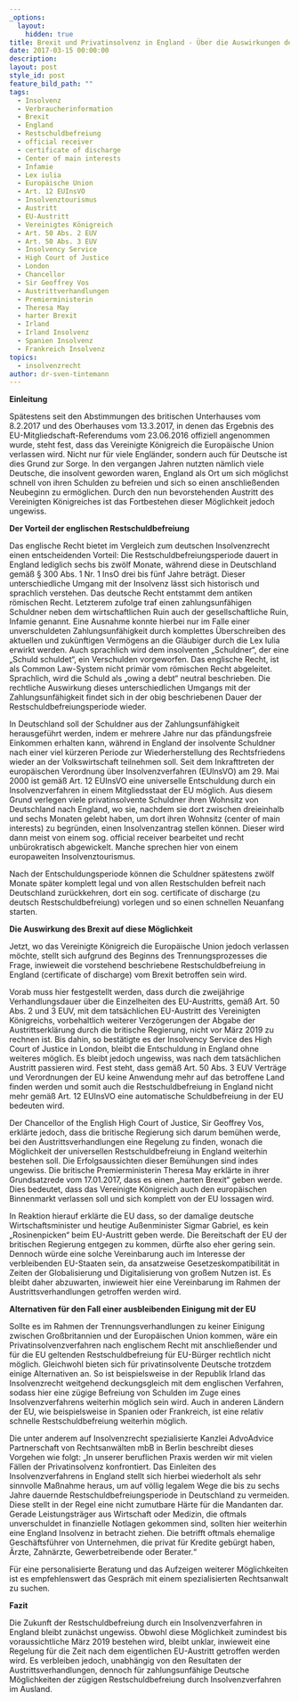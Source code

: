 ```yaml
---
_options:
  layout:
    hidden: true
title: Brexit und Privatinsolvenz in England - Über die Auswirkungen des Brexit auf das Privatinsolvenzverfahren für Deutsche in England
date: 2017-03-15 00:00:00
description:
layout: post
style_id: post
feature_bild_path: ""
tags:
  - Insolvenz
  - Verbraucherinformation
  - Brexit
  - England
  - Restschuldbefreiung
  - official receiver
  - certificate of discharge
  - Center of main interests
  - Infamie
  - Lex iulia
  - Europäische Union
  - Art. 12 EUInsVO
  - Insolvenztourismus
  - Austritt
  - EU-Austritt
  - Vereinigtes Königreich
  - Art. 50 Abs. 2 EUV
  - Art. 50 Abs. 3 EUV
  - Insolvency Service
  - High Court of Justice
  - London
  - Chancellor
  - Sir Geoffrey Vos
  - Austrittverhandlungen
  - Premierministerin
  - Theresa May
  - harter Brexit
  - Irland
  - Irland Insolvenz
  - Spanien Insolvenz
  - Frankreich Insolvenz
topics:
  - insolvenzrecht
author: dr-sven-tintemann
---
```



**Einleitung**

Spätestens seit den Abstimmungen des britischen Unterhauses vom 8.2.2017 und des Oberhauses vom 13.3.2017, in denen das Ergebnis des EU-Mitgliedschaft-Referendums vom 23.06.2016 offiziell angenommen wurde, steht fest, dass das Vereinigte Königreich die Europäische Union verlassen wird. Nicht nur für viele Engländer, sondern auch für Deutsche ist dies Grund zur Sorge. In den vergangen Jahren nutzten nämlich viele Deutsche, die insolvent geworden waren, England als Ort um sich möglichst schnell von ihren Schulden zu befreien und sich so einen anschließenden Neubeginn zu ermöglichen. Durch den nun bevorstehenden Austritt des Vereinigten Königreiches ist das Fortbestehen dieser Möglichkeit jedoch ungewiss.

**Der Vorteil der englischen Restschuldbefreiung**

Das englische Recht bietet im Vergleich zum deutschen Insolvenzrecht einen entscheidenden Vorteil: Die Restschuldbefreiungsperiode dauert in England lediglich sechs bis zwölf Monate, während diese in Deutschland gemäß § 300 Abs. 1 Nr. 1 InsO drei bis fünf Jahre beträgt. Dieser unterschiedliche Umgang mit der Insolvenz lässt sich historisch und sprachlich verstehen. Das deutsche Recht entstammt dem antiken römischen Recht. Letzterem zufolge traf einen zahlungsunfähigen Schuldner neben dem wirtschaftlichen Ruin auch der gesellschaftliche Ruin, Infamie genannt. Eine Ausnahme konnte hierbei nur im Falle einer unverschuldeten Zahlungsunfähigkeit durch komplettes Überschreiben des aktuellen und zukünftigen Vermögens an die Gläubiger durch die Lex Iulia erwirkt werden. Auch sprachlich wird dem insolventen „Schuldner“, der eine „Schuld schuldet“, ein Verschulden vorgeworfen. Das englische Recht, ist als Common Law-System nicht primär vom römischen Recht abgeleitet. Sprachlich, wird die Schuld als „owing a debt“ neutral beschrieben. Die rechtliche Auswirkung dieses unterschiedlichen Umgangs mit der Zahlungsunfähigkeit findet sich in der obig beschriebenen Dauer der Restschuldbefreiungsperiode wieder.

In Deutschland soll der Schuldner aus der Zahlungsunfähigkeit herausgeführt werden, indem er mehrere Jahre nur das pfändungsfreie Einkommen erhalten kann, während in England der insolvente Schuldner nach einer viel kürzeren Periode zur Wiederherstellung des Rechtsfriedens wieder an der Volkswirtschaft teilnehmen soll. Seit dem Inkrafttreten der europäischen Verordnung über Insolvenzverfahren (EUInsVO) am 29. Mai 2000 ist gemäß Art. 12 EUInsVO eine universelle Entschuldung durch ein Insolvenzverfahren in einem Mitgliedsstaat der EU möglich. Aus diesem Grund verlegen viele privatinsolvente Schuldner ihren Wohnsitz von Deutschland nach England, wo sie, nachdem sie dort zwischen dreieinhalb und sechs Monaten gelebt haben, um dort ihren Wohnsitz (center of main interests) zu begründen, einen Insolvenzantrag stellen können. Dieser wird dann meist von einem sog. official receiver bearbeitet und recht unbürokratisch abgewickelt. Manche sprechen hier von einem europaweiten Insolvenztourismus.

Nach der Entschuldungsperiode können die Schuldner spätestens zwölf Monate später komplett legal und von allen Restschulden befreit nach Deutschland zurückkehren, dort ein sog. certificate of discharge (zu deutsch Restschuldbefreiung) vorlegen und so einen schnellen Neuanfang starten.

**Die Auswirkung des Brexit auf diese Möglichkeit**

Jetzt, wo das Vereinigte Königreich die Europäische Union jedoch verlassen möchte, stellt sich aufgrund des Beginns des Trennungsprozesses die Frage, inwieweit die vorstehend beschriebene Restschuldbefreiung in England (certificate of discharge) vom Brexit betroffen sein wird.

Vorab muss hier festgestellt werden, dass durch die zweijährige Verhandlungsdauer über die Einzelheiten des EU-Austritts, gemäß Art. 50 Abs. 2 und 3 EUV, mit dem tatsächlichen EU-Austritt des Vereinigten Königreichs, vorbehaltlich weiterer Verzögerungen der Abgabe der Austrittserklärung durch die britische Regierung, nicht vor März 2019 zu rechnen ist. Bis dahin, so bestätigte es der Insolvency Service des High Court of Justice in London, bleibt die Entschuldung in England ohne weiteres möglich. Es bleibt jedoch ungewiss, was nach dem tatsächlichen Austritt passieren wird. Fest steht, dass gemäß Art. 50 Abs. 3 EUV Verträge und Verordnungen der EU keine Anwendung mehr auf das betroffene Land finden werden und somit auch die Restschuldbefreiung in England nicht mehr gemäß Art. 12 EUInsVO eine automatische Schuldbefreiung in der EU bedeuten wird.

Der Chancellor of the English High Court of Justice, Sir Geoffrey Vos, erklärte jedoch, dass die britische Regierung sich darum bemühen werde, bei den Austrittsverhandlungen eine Regelung zu finden, wonach die Möglichkeit der universellen Restschuldbefreiung in England weiterhin bestehen soll. Die Erfolgsaussichten dieser Bemühungen sind indes ungewiss. Die britische Premierministerin Theresa May erklärte in ihrer Grundsatzrede vom 17.01.2017, dass es einen „harten Brexit“ geben werde. Dies bedeutet, dass das Vereinigte Königreich auch den europäischen Binnenmarkt verlassen soll und sich komplett von der EU lossagen wird.

In Reaktion hierauf erklärte die EU dass, so der damalige deutsche Wirtschaftsminister und heutige Außenminister Sigmar Gabriel, es kein „Rosinenpicken“ beim EU-Austritt geben werde. Die Bereitschaft der EU der britischen Regierung entgegen zu kommen, dürfte also eher gering sein. Dennoch würde eine solche Vereinbarung auch im Interesse der verbleibenden EU-Staaten sein, da ansatzweise Gesetzeskompatibilität in Zeiten der Globalisierung und Digitalisierung von großem Nutzen ist. Es bleibt daher abzuwarten, inwieweit hier eine Vereinbarung im Rahmen der Austrittsverhandlungen getroffen werden wird.

**Alternativen für den Fall einer ausbleibenden Einigung mit der EU**

Sollte es im Rahmen der Trennungsverhandlungen zu keiner Einigung zwischen Großbritannien und der Europäischen Union kommen, wäre ein Privatinsolvenzverfahren nach englischem Recht mit anschließender und für die EU geltenden Restschuldbefreiung für EU-Bürger rechtlich nicht möglich. Gleichwohl bieten sich für privatinsolvente Deutsche trotzdem einige Alternativen an. So ist beispielsweise in der Republik Irland das Insolvenzrecht weitgehend deckungsgleich mit dem englischen Verfahren, sodass hier eine zügige Befreiung von Schulden im Zuge eines Insolvenzverfahrens weiterhin möglich sein wird. Auch in anderen Ländern der EU, wie beispielsweise in Spanien oder Frankreich, ist eine relativ schnelle Restschuldbefreiung weiterhin möglich.

Die unter anderem auf Insolvenzrecht spezialisierte Kanzlei AdvoAdvice Partnerschaft von Rechtsanwälten mbB in Berlin beschreibt dieses Vorgehen wie folgt: „In unserer beruflichen Praxis werden wir mit vielen Fällen der Privatinsolvenz konfrontiert. Das Einleiten des Insolvenzverfahrens in England stellt sich hierbei wiederholt als sehr sinnvolle Maßnahme heraus, um auf völlig legalem Wege die bis zu sechs Jahre dauernde Restschuldbefreiungsperiode in Deutschland zu vermeiden. Diese stellt in der Regel eine nicht zumutbare Härte für die Mandanten dar. Gerade Leistungsträger aus Wirtschaft oder Medizin, die oftmals unverschuldet in finanzielle Notlagen gekommen sind, sollten hier weiterhin eine England Insolvenz in betracht ziehen. Die betrifft oftmals ehemalige Geschäftsführer von Unternehmen, die privat für Kredite gebürgt haben, Ärzte, Zahnärzte, Gewerbetreibende oder Berater.“

Für eine personalisierte Beratung und das Aufzeigen weiterer Möglichkeiten ist es empfehlenswert das Gespräch mit einem spezialisierten Rechtsanwalt zu suchen.

**Fazit**

Die Zukunft der Restschuldbefreiung durch ein Insolvenzverfahren in England bleibt zunächst ungewiss. Obwohl diese Möglichkeit zumindest bis voraussichtliche März 2019 bestehen wird, bleibt unklar, inwieweit eine Regelung für die Zeit nach dem eigentlichen EU-Austritt getroffen werden wird. Es verbleiben jedoch, unabhängig von den Resultaten der Austrittsverhandlungen, dennoch für zahlungsunfähige Deutsche Möglichkeiten der zügigen Restschuldbefreiung durch Insolvenzverfahren im Ausland.